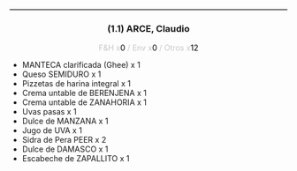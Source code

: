 <hr style='border:1px solid rgb(200,200,200)'>
<div style='page-break-inside: avoid'>

<div style='text-align:center'>

<h3> (1.1) ARCE, <span class='grey'>Claudio</span></h3>

<p  style='color:rgb(200,200,200)'>F&H x<span  style='color:black'>0</span> / Env x<span  style='color:black'>0</span> / Otros x<span  style='color:black'>12</span></p>
</div>

<ul>
<li class='li-horizontal'> MANTECA clarificada (Ghee) x 1</li>
<li class='li-horizontal'> Queso SEMIDURO x 1</li>
<li class='li-horizontal'> Pizzetas de harina integral x 1</li>
<li class='li-horizontal'> Crema untable de BERENJENA x 1</li>
<li class='li-horizontal'> Crema untable de ZANAHORIA x 1</li>
<li class='li-horizontal'> Uvas pasas x 1</li>
<li class='li-horizontal'> Dulce de MANZANA x 1</li>
<li class='li-horizontal'> Jugo de UVA x 1</li>
<li class='li-horizontal'> Sidra de Pera PEER x 2</li>
<li class='li-horizontal'> Dulce de DAMASCO x 1</li>
<li class='li-horizontal'> Escabeche de ZAPALLITO x 1</li>
</ul>
</div>

